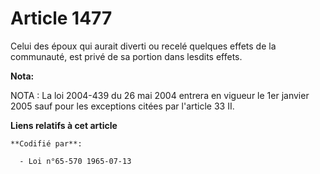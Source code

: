 # Article 1477

Celui des époux qui aurait diverti ou recelé quelques effets de la communauté, est privé de sa portion dans lesdits effets.

**Nota:**

NOTA : La loi 2004-439 du 26 mai 2004 entrera en vigueur le 1er janvier 2005 sauf pour les exceptions citées par l'article 33
II.

**Liens relatifs à cet article**

	**Codifié par**:

	  - Loi n°65-570 1965-07-13
